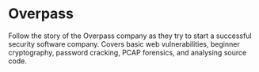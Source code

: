 # Overpass

Follow the story of the Overpass company as they try to start a successful security software company. Covers basic web vulnerabilities, beginner cryptography, password cracking, PCAP forensics, and analysing source code.
